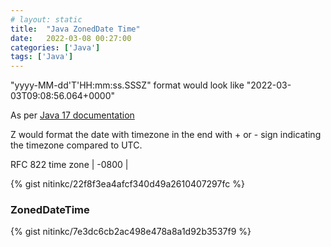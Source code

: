```yaml
---
# layout: static
title:  "Java ZonedDate Time"
date:   2022-03-08 00:27:00
categories: ['Java']
tags: ['Java']
---
```


"yyyy-MM-dd'T'HH:mm:ss.SSSZ" format would look like "2022-03-03T09:08:56.064+0000" 

As per [Java 17 documentation](https://docs.oracle.com/en/java/javase/17/docs/api/java.base/java/text/SimpleDateFormat.html)

Z would format the date with timezone in the end with + or - sign indicating the timezone compared to UTC. 

RFC 822 time zone |	-0800 |

{% gist nitinkc/22f8f3ea4afcf340d49a2610407297fc %}

### ZonedDateTime
{% gist nitinkc/7e3dc6cb2ac498e478a8a1d92b3537f9 %}
